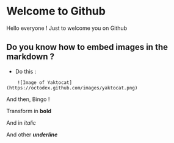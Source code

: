 # Welcome to Github

Hello everyone ! Just to welcome you on Github 

## Do you know how to embed images in the markdown ?

* Do this :
```
    ![Image of Yaktocat](https://octodex.github.com/images/yaktocat.png)

```
And then, Bingo !

Transform in **bold**

And in *italic*

And other ***underline***
